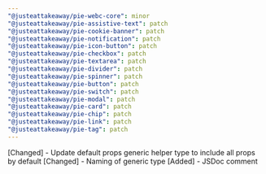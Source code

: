 ```yaml
---
"@justeattakeaway/pie-webc-core": minor
"@justeattakeaway/pie-assistive-text": patch
"@justeattakeaway/pie-cookie-banner": patch
"@justeattakeaway/pie-notification": patch
"@justeattakeaway/pie-icon-button": patch
"@justeattakeaway/pie-checkbox": patch
"@justeattakeaway/pie-textarea": patch
"@justeattakeaway/pie-divider": patch
"@justeattakeaway/pie-spinner": patch
"@justeattakeaway/pie-button": patch
"@justeattakeaway/pie-switch": patch
"@justeattakeaway/pie-modal": patch
"@justeattakeaway/pie-card": patch
"@justeattakeaway/pie-chip": patch
"@justeattakeaway/pie-link": patch
"@justeattakeaway/pie-tag": patch
---
```


[Changed] - Update default props generic helper type to include all props by default
[Changed] - Naming of generic type
[Added] - JSDoc comment
